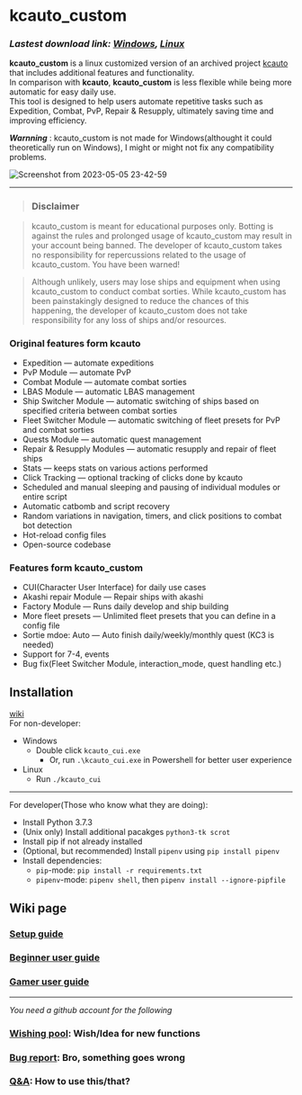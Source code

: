 # kcauto_custom

### ***Lastest download link: [Windows](https://github.com/XVs32/kcauto_custom/releases/tag/Windows_v1.0.0_pre-release), [Linux](https://github.com/XVs32/kcauto_custom/releases/tag/Linux_v1.0.0_pre-release)***

**kcauto_custom** is a linux customized version of an archived project [kcauto](https://github.com/perryhuynh/kcauto) that includes additional features and functionality.  
In comparison with **kcauto**, **kcauto_custom** is less flexible while being more automatic for easy daily use.  
This tool is designed to help users automate repetitive tasks such as Expedition, Combat, PvP, Repair & Resupply, ultimately saving time and improving efficiency. 

***Warnning*** : kcauto_custom is not made for Windows(althought it could theoretically run on Windows), I might or might not fix any compatibility problems.

![Screenshot from 2023-05-05 23-42-59](https://user-images.githubusercontent.com/16824564/236490338-2930fada-2a0b-47da-958c-7d150b421c48.png)

---

> ### Disclaimer

> kcauto_custom is meant for educational purposes only. Botting is against the rules and prolonged usage of kcauto_custom may result in your account being banned. The developer of kcauto_custom takes no responsibility for repercussions related to the usage of kcauto_custom. You have been warned!

> Although unlikely, users may lose ships and equipment when using kcauto_custom to conduct combat sorties. While kcauto_custom has been painstakingly designed to reduce the chances of this happening, the developer of kcauto_custom does not take responsibility for any loss of ships and/or resources.

### Original features form kcauto

* Expedition &mdash; automate expeditions
* PvP Module &mdash; automate PvP
* Combat Module &mdash; automate combat sorties
* LBAS Module &mdash; automatic LBAS management
* Ship Switcher Module &mdash; automatic switching of ships based on specified criteria between combat sorties
* Fleet Switcher Module &mdash; automatic switching of fleet presets for PvP and combat sorties
* Quests Module &mdash; automatic quest management
* Repair & Resupply Modules &mdash; automatic resupply and repair of fleet ships
* Stats &mdash; keeps stats on various actions performed
* Click Tracking &mdash; optional tracking of clicks done by kcauto
* Scheduled and manual sleeping and pausing of individual modules or entire script
* Automatic catbomb and script recovery
* Random variations in navigation, timers, and click positions to combat bot detection
* Hot-reload config files
* Open-source codebase

### Features form kcauto_custom

* CUI(Character User Interface) for daily use cases
* Akashi repair Module &mdash; Repair ships with akashi
* Factory Module &mdash; Runs daily develop and ship building 
* More fleet presets &mdash; Unlimited fleet presets that you can define in a config file
* Sortie mdoe: Auto &mdash; Auto finish daily/weekly/monthly quest (KC3 is needed)
* Support for 7-4, events
* Bug fix(Fleet Switcher Module, interaction_mode, quest handling etc.)

## Installation

[wiki](https://github.com/XVs32/kcauto_custom/wiki/Ch1:-Setup-guide)  
For non-developer:
* Windows
    * Double click `kcauto_cui.exe` 
        * Or, run `.\kcauto_cui.exe` in Powershell for better user experience
* Linux
    * Run `./kcauto_cui`
    
---

For developer(Those who know what they are doing):
* Install Python 3.7.3
* (Unix only) Install additional pacakges `python3-tk scrot`
* Install pip if not already installed
* (Optional, but recommended) Install `pipenv` using `pip install pipenv`
* Install dependencies:
  * `pip`-mode: `pip install -r requirements.txt`
  * `pipenv`-mode: `pipenv shell`, then `pipenv install --ignore-pipfile`

## Wiki page
### [Setup guide](https://github.com/XVs32/kcauto_custom/wiki/Ch1:-Setup-guide)  
### [Beginner user guide](https://github.com/XVs32/kcauto_custom/wiki/Ch2.1:-Beginner-user-guide)  
### [Gamer user guide](https://github.com/XVs32/kcauto_custom/wiki/Ch2.2:-Gamer-user-guide)  
---
*You need a github account for the following*
### [Wishing pool](https://github.com/XVs32/kcauto_custom/issues/new?assignees=&labels=&template=feature_request.md): Wish/Idea for new functions
### [Bug report](https://github.com/XVs32/kcauto_custom/issues/new?assignees=&labels=&template=bug-report.md): Bro, something goes wrong
### [Q&A](https://github.com/XVs32/kcauto_custom/discussions/new?category=q-a): How to use this/that?
